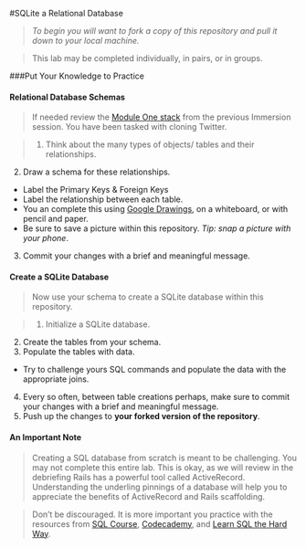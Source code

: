 #SQLite a Relational Database
>*To begin you will want to fork a copy of this repository and pull it down to your local machine.*

> This lab may be completed individually, in pairs, or in groups.

###Put Your Knowledge to Practice
#### Relational Database Schemas
> If needed review the [Module One stack](#) from the previous Immersion session. You have been tasked with cloning Twitter.

> 1. Think about the many types of objects/ tables and their relationships.
2. Draw a schema for these relationships.
  - Label the Primary Keys & Foreign Keys
  - Label the relationship between each table.
  - You an complete this using [Google Drawings](drawings.google.com), on a whiteboard, or with pencil and paper.
  - Be sure to save a picture within this repository. *Tip: snap a picture with your phone*.
3. Commit your changes with a brief and meaningful message. 

#### Create a SQLite Database
> Now use your schema to create a SQLite database within this repository.

> 1. Initialize a SQLite database.
2. Create the tables from your schema.
3. Populate the tables with data.
  - Try to challenge yours SQL commands and populate the data with the appropriate joins.
4. Every so often, between table creations perhaps, make sure to commit your changes with a brief and meaningful message.
5. Push up the changes to **your forked version of the repository**.

#### An Important Note
> Creating a SQL database from scratch is meant to be challenging. You may not complete this entire lab. This is okay, as we will review in the debriefing Rails has a powerful tool called ActiveRecord. Understanding the underling pinnings of a database will help you to appreciate the benefits of ActiveRecord and Rails scaffolding.

> Don’t be discouraged. It is more important you practice with the resources from [SQL Course](http://www.sqlcourse.com/), [Codecademy](https://www.codecademy.com/learn/learn-sql), and [Learn SQL the Hard Way](http://sql.learncodethehardway.org/book/).
